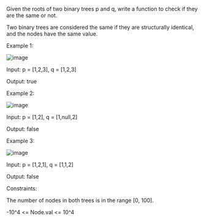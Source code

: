Given the roots of two binary trees p and q, write a function to check if they are the same or not.

Two binary trees are considered the same if they are structurally identical, and the nodes have the same value.

 
Example 1:

![image](https://github.com/clintonjules/coding-practice/assets/13054455/23dd384e-3888-4726-9458-15df3fe63436)


Input: p = [1,2,3], q = [1,2,3]

Output: true


Example 2:

![image](https://github.com/clintonjules/coding-practice/assets/13054455/240a3716-c759-4e16-a18b-301ec2466a1d)


Input: p = [1,2], q = [1,null,2]

Output: false

Example 3:

![image](https://github.com/clintonjules/coding-practice/assets/13054455/82af1036-879d-4ef0-9312-f38f8bb608b3)


Input: p = [1,2,1], q = [1,1,2]

Output: false
 

Constraints:

The number of nodes in both trees is in the range [0, 100].

-10^4 <= Node.val <= 10^4
